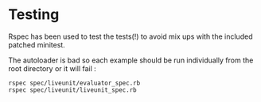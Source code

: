 # Testing
Rspec has been used to test the tests(!) to avoid mix ups with the included patched minitest.

The autoloader is bad so each example should be run individually from the root directory or it will fail :  
```
rspec spec/liveunit/evaluator_spec.rb 
rspec spec/liveunit/liveunit_spec.rb 
```
